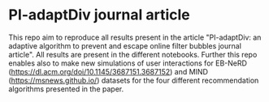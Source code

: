 # PI-adaptDiv journal article
This repo aim to reproduce all results present in the article "PI-adaptDiv: an adaptive algorithm to prevent and escape online filter bubbles journal article". All results are present in the different notebooks. Further this repo enables also to make new simulations of user interactions for EB-NeRD (https://dl.acm.org/doi/10.1145/3687151.3687152) and MIND (https://msnews.github.io/) datasets for the four different recommendation algorithms presented in the paper. 
